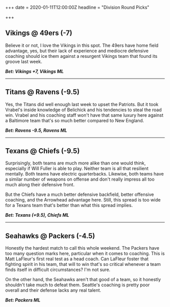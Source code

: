 +++
date = 2020-01-11T12:00:00Z
headline = "Division Round Picks"

+++
## Vikings @ 49ers (-7)

Believe it or not, I love the Vikings in this spot. The 49ers have home field advantage, yes, but their lack of experience and mediocre defensive coaching should ice them against a resurgent Vikings team that found its groove last week.

**_Bet: Vikings +7, Vikings ML_**

***

## Titans @ Ravens (-9.5)

Yes, the Titans did well enough last week to upset the Patriots. But it took Vrabel's inside knowledge of Belichick and his tendencies to steal the road win. Vrabel and his coaching staff won't have that same luxury here against a Baltimore team that's so much better compared to New England.

**_Bet: Ravens -9.5, Ravens ML_**

***

## Texans @ Chiefs (-9.5)

Surprisingly, both teams are much more alike than one would think, especially if Will Fuller is able to play. Neither team is all that resilient mentally. Both teams have electric quarterbacks. Likewise, both teams have a similar number of weapons on offense and don't really impress all too much along their defensive front.

But the Chiefs have a much better defensive backfield, better offensive coaching, and the Arrowhead advantage here. Still, this spread is too wide for a Texans team that's better than what this spread implies.

**_Bet: Texans (+9.5), Chiefs ML_**

***

## Seahawks @ Packers (-4.5)

Honestly the hardest match to call this whole weekend. The Packers have too many question marks here, particular when it comes to coaching. This is Matt LaFleur's first real test as a head coach. Can LaFleur foster that fighting spirit in his team, that will to win that's so critical whenever a team finds itself in difficult circumstances? I'm not sure.

On the other hand, the Seahawks aren't that good of a team, so it honestly shouldn't take much to defeat them. Seattle's coaching is pretty poor overall and their defense lacks any real talent.

**_Bet: Packers ML_**    